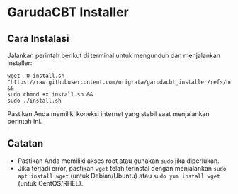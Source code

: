# GarudaCBT Installer

## Cara Instalasi

Jalankan perintah berikut di terminal untuk mengunduh dan menjalankan installer:

```
wget -O install.sh "https://raw.githubusercontent.com/origrata/garudacbt_installer/refs/heads/main/install.sh" &&
sudo chmod +x install.sh &&
sudo ./install.sh
```

Pastikan Anda memiliki koneksi internet yang stabil saat menjalankan perintah ini.

## Catatan
- Pastikan Anda memiliki akses root atau gunakan `sudo` jika diperlukan.
- Jika terjadi error, pastikan `wget` telah terinstal dengan menjalankan `sudo apt install wget` (untuk Debian/Ubuntu) atau `sudo yum install wget` (untuk CentOS/RHEL).

